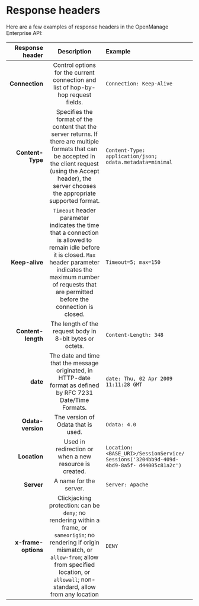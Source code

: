 # Response headers

Here are a few examples of response headers in the OpenManage Enterprise API:

| Response header |  Description |  Example |
| ------: | :------------------: | :-----------  |
| **Connection**| Control options for the current connection and list of hop-by-hop request fields. | `Connection: Keep-Alive` |
| **Content-Type**| Specifies the format of the content that the server returns. If there are multiple formats that can be accepted in the client request (using the Accept header), the server chooses the appropriate supported format. | `Content-Type: application/json; odata.metadata=minimal` |
| **Keep-alive**| `Timeout` header parameter indicates the time that a connection is allowed to remain idle before it is closed. `Max` header parameter indicates the maximum number of requests that are permitted before the connection is closed. | `Timeout=5; max=150` |
| **Content-length**| The length of the request body in 8-bit bytes or octets. | `Content-Length: 348` |
| **date**| The date and time that the message originated, in HTTP-date format as defined by RFC 7231 Date/Time Formats. | `date: Thu, 02 Apr 2009 11:11:28 GMT` |
| **Odata-version**| The version of Odata that is used. | `Odata: 4.0` |
| **Location**| Used in redirection or when a new resource is created. | `Location: <BASE_URI>/SessionService/ Sessions('3204bb9d-409d-4bd9-8a5f- d44005c81a2c')` |
| **Server**| A name for the server. | `Server: Apache` |
| **x-frame-options**| Clickjacking protection: can be `deny`; no rendering within a frame, or `sameorigin`; no rendering if origin mismatch, or `allow-from`; allow from specified location, or `allowall`; non-standard, allow from any location | `DENY` |